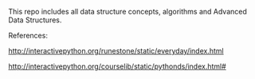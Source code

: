 This repo includes all data structure concepts, algorithms and Advanced Data Structures.

References:

http://interactivepython.org/runestone/static/everyday/index.html

http://interactivepython.org/courselib/static/pythonds/index.html#


